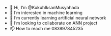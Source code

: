 - 👋 Hi, I’m @KukuhIksanMusyahada
- 👀 I’m interested in machine learning
- 🌱 I’m currently learning artificial neural network
- 💞️ I’m looking to collaborate on ANN project
- 📫 How to reach me 083897845235

<!---
KukuhIksanMusyahada/KukuhIksanMusyahada is a ✨ special ✨ repository because its `README.md` (this file) appears on your GitHub profile.
You can click the Preview link to take a look at your changes.
--->

